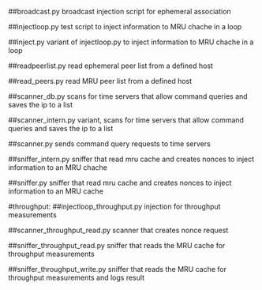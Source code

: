##broadcast.py
broadcast injection script for ephemeral association

##injectloop.py
test script to inject information to MRU chache in a loop

##inject.py
variant of injectloop.py to inject information to MRU chache in a loop


##readpeerlist.py
read ephemeral peer list from a defined host

##read_peers.py
read MRU peer list from a defined host


##scanner_db.py
scans for time servers that allow command queries and saves the ip to a list

##scanner_intern.py
variant, scans for time servers that allow command queries and saves the ip to a list


##scanner.py
sends command query requests to time servers


##sniffer_intern.py
sniffer that read mru cache and creates nonces to inject information to an MRU chache

##sniffer.py
sniffer that read mru cache and creates nonces to inject information to an MRU cache

#throughput:
##injectloop_throughput.py
injection for throughput measurements

##scanner_throughput_read.py
scanner that  creates nonce request

##sniffer_throughput_read.py
sniffer that reads the MRU cache for throughput measurements 

##sniffer_throughput_write.py
sniffer that reads the MRU cache for throughput measurements  and logs result
